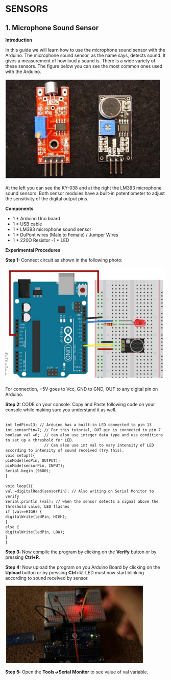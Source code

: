 # SENSORS
## 1. Microphone Sound Sensor
**Introduction**

In this guide we will learn how to use the microphone sound sensor with the Arduino. The microphone sound sensor, as the name says, detects sound. It gives a measurement of how loud a sound is. There is a wide variety of these sensors. The figure below you can see the most
common ones used with the Arduino.

![image](/microphone.PNG)

At the left you can see the KY-038 and at the right the LM393 microphone sound
sensors. Both sensor modules have a built-in potentiometer to adjust the sensitivity
of the digital output pins.

**Components**
- 1 * Arduino Uno board
- 1 * USB cable
- 1 * LM393 microphone sound sensor
- 1 * DuPont wires (Male to Female) / Jumper Wires
- 1 * 220Ω Resistor
-1 * LED

**Experimental Procedures**

**Step 1:**  Connect circuit as shown in the following photo:

![image](/microschem.PNG)

For connection, +5V goes to Vcc, GND to GND, OUT to any digital pin on Arduino.

**Step 2:** CODE on your console. Copy and Paste following code on your console while making sure you understand it as well.

```

int ledPin=13; // Arduino has a built-in LED connected to pin 13
int sensorPin=7; // For this tutorial, OUT pin is connected to pin 7
boolean val =0;  // can also use integer data type and use conditions to set up a threshold for LED.
                 // Can also use int val to vary intensity of LED according to intensity of sound received (try this).
void setup(){
pinMode(ledPin, OUTPUT);
pinMode(sensorPin, INPUT);
Serial.begin (9600);
}

void loop(){
val =digitalRead(sensorPin); // Also writing on Serial Monitor to verify
Serial.println (val); // when the sensor detects a signal above the threshold value, LED flashes
if (val==HIGH) {
digitalWrite(ledPin, HIGH);
}
else {
digitalWrite(ledPin, LOW);
}
}

```

**Step 3:**  Now compile the program by clicking on the **Verify** button or by pressing **Ctrl+R**.

**Step 4:**  Now upload the program on you Arduino Board by clicking on the **Upload** button or by pressing **Ctrl+U**. LED must now start blinking according to sound received by sensor.

![image](/microdemon.PNG)

**Step 5:** Open the **Tools->Serial Monitor** to see value of val variable.



